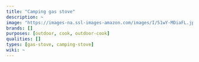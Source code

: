 ```yaml
---
title: "Camping gas stove"
description: ~
image: "https://images-na.ssl-images-amazon.com/images/I/51wY-MDiaFL.jpg"
brands: []
purposes: [outdoor, cook, outdoor-cook]
qualities: []
types: [gas-stove, camping-stove]
wiki: ~
---
```

